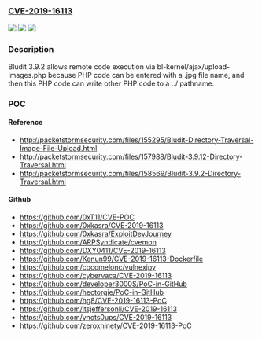 ### [CVE-2019-16113](https://cve.mitre.org/cgi-bin/cvename.cgi?name=CVE-2019-16113)
![](https://img.shields.io/static/v1?label=Product&message=n%2Fa&color=blue)
![](https://img.shields.io/static/v1?label=Version&message=n%2Fa&color=blue)
![](https://img.shields.io/static/v1?label=Vulnerability&message=n%2Fa&color=brighgreen)

### Description

Bludit 3.9.2 allows remote code execution via bl-kernel/ajax/upload-images.php because PHP code can be entered with a .jpg file name, and then this PHP code can write other PHP code to a ../ pathname.

### POC

#### Reference
- http://packetstormsecurity.com/files/155295/Bludit-Directory-Traversal-Image-File-Upload.html
- http://packetstormsecurity.com/files/157988/Bludit-3.9.12-Directory-Traversal.html
- http://packetstormsecurity.com/files/158569/Bludit-3.9.2-Directory-Traversal.html

#### Github
- https://github.com/0xT11/CVE-POC
- https://github.com/0xkasra/CVE-2019-16113
- https://github.com/0xkasra/ExploitDevJourney
- https://github.com/ARPSyndicate/cvemon
- https://github.com/DXY0411/CVE-2019-16113
- https://github.com/Kenun99/CVE-2019-16113-Dockerfile
- https://github.com/cocomelonc/vulnexipy
- https://github.com/cybervaca/CVE-2019-16113
- https://github.com/developer3000S/PoC-in-GitHub
- https://github.com/hectorgie/PoC-in-GitHub
- https://github.com/hg8/CVE-2019-16113-PoC
- https://github.com/itsjeffersonli/CVE-2019-16113
- https://github.com/ynots0ups/CVE-2019-16113
- https://github.com/zeroxninety/CVE-2019-16113-PoC


